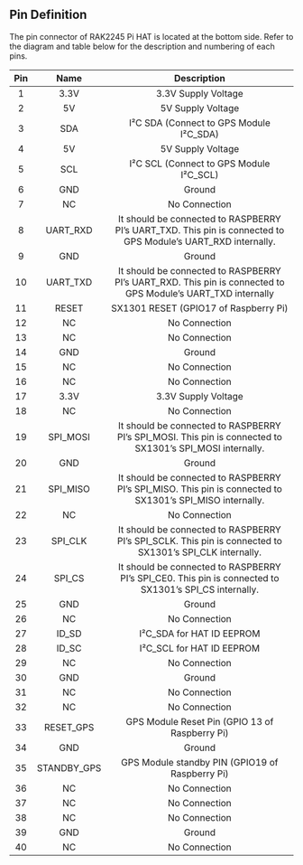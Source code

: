 ## Pin Definition

The pin connector of RAK2245 Pi HAT is located at the bottom side. Refer to the diagram and table below for the description and numbering of each pins.

<rk-img
  src="/assets/images/datasheet/rak2245-pihat/rak2245-pihat-pin-definition.jpg"
  width="100%"
  figure-number="1"
  caption="Pinout Diagram"
/>

| Pin | Name | Description | 
| :----: | :----:  | :----: | 
| 1 | 3.3V | 3.3V Supply Voltage | 
| 2 | 5V | 5V Supply Voltage | 
| 3 | SDA | I²C SDA (Connect to GPS Module I²C_SDA) | 
| 4 | 5V | 5V Supply Voltage | 
| 5 | SCL | I²C SCL (Connect to GPS Module I²C_SCL) | 
| 6 | GND | Ground | 
| 7 | NC | No Connection | 
| 8 | UART_RXD | It should be connected to RASPBERRY PI’s UART_TXD. This pin is connected to GPS Module’s UART_RXD internally. | 
| 9 | GND | Ground | 
| 10 | UART_TXD | It should be connected to RASPBERRY PI’s UART_RXD. This pin is connected to GPS Module’s UART_TXD internally | 
| 11 | RESET | SX1301 RESET (GPIO17 of Raspberry Pi) | 
| 12 | NC | No Connection | 
| 13 | NC | No Connection | 
| 14 | GND | Ground | 
| 15 | NC | No Connection | 
| 16 | NC | No Connection | 
| 17 | 3.3V | 3.3V Supply Voltage | 
| 18 | NC | No Connection | 
| 19 | SPI_MOSI | It should be connected to RASPBERRY PI’s SPI\_MOSI. This pin is connected to SX1301’s SPI_MOSI internally. | 
| 20 | GND | Ground | 
| 21 | SPI_MISO | It should be connected to RASPBERRY PI’s SPI\_MISO. This pin is connected to SX1301’s SPI_MISO internally. | 
| 22 | NC | No Connection | 
| 23 | SPI_CLK | It should be connected to RASPBERRY PI’s SPI\_SCLK. This pin is connected to SX1301’s SPI_CLK internally. | 
| 24 | SPI_CS | It should be connected to RASPBERRY PI’s SPI\_CE0. This pin is connected to SX1301’s SPI_CS internally. | 
| 25 | GND | Ground | 
| 26 | NC | No Connection | 
| 27 | ID_SD | I²C_SDA for HAT ID EEPROM | 
| 28 | ID_SC | I²C_SCL for HAT ID EEPROM | 
| 29 | NC | No Connection | 
| 30 | GND | Ground | 
| 31 | NC | No Connection | 
| 32 | NC | No Connection | 
| 33 | RESET_GPS | GPS Module Reset Pin (GPIO 13 of Raspberry Pi) | 
| 34 | GND | Ground | 
| 35 | STANDBY_GPS | GPS Module standby PIN (GPIO19 of Raspberry Pi) | 
| 36 | NC | No Connection | 
| 37 | NC | No Connection | 
| 38 | NC | No Connection | 
| 39 | GND | Ground | 
| 40 | NC | No Connection | 



